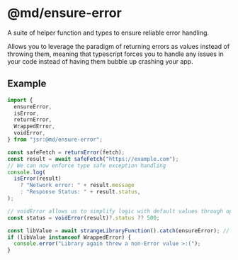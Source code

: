 # @md/ensure-error

A suite of helper function and types to ensure reliable error handling.

Allows you to leverage the paradigm of returning errors as values instead of
throwing them, meaning that typescript forces you to handle any issues in your
code instead of having them bubble up crashing your app.

## Example

```ts
import {
  ensureError,
  isError,
  returnError,
  WrappedError,
  voidError,
} from "jsr:@md/ensure-error";

const safeFetch = returnError(fetch);
const result = await safeFetch("https://example.com");
// We can now enforce type safe exception handling
console.log(
  isError(result)
    ? "Network error: " + result.message
    : "Response Status: " + result.status,
);

// voidError allows us to simplify logic with default values through optional chaining
const status = voidError(result)?.status ?? 500;

const libValue = await strangeLibraryFunction().catch(ensureError); // This lib throws non-error values
if (libValue instanceof WrappedError) {
  console.error("Library again threw a non-Error value >:(");
}
```

